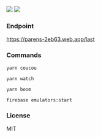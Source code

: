 ![](https://github.com/multis/parens/workflows/App/badge.svg)
![](https://github.com/multis/parens/workflows/Server/badge.svg)

### Endpoint

https://parens-2eb63.web.app/last

### Commands

```
yarn coucou

yarn watch

yarn boom

firebase emulators:start
```

### License

MIT
